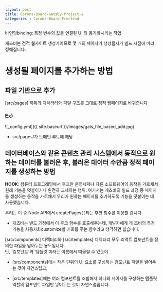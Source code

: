 ```yaml
---
layout: post
title: Corona-Board-Gatsby-Project-2
categories : Corona-Board-Frontend
---
```

바인딩binding: 특정 변수의 값을 연결된 UI 와 동기화시키는 작업

개츠비는 정적 웹사이트 생성기이므로 몇 개의 페이지가 생성될지가 빌드 시점에 미리 정해집니다.

# 생성될 페이지를 추가하는 방법

## 파일 기반으로 추가
[src/pages] 하위의 디렉터리와 파일 구조를 그대로 정적 웹페이지로 바꿔줍니다

### Ex)
![_config.yml]({{ site.baseurl }}/images/gats_file_based_add.jpg)

 - src/pages/가 도메인 루트에 해당

## 데이터베이스와 같은 콘텐츠 관리 시스템에서 동적으로 원하는 데이터를 불러온 후, 불러온 데이터 수만큼 정적 페이지를 생성하는 방법

**HOOK**: 컴퓨터 프로그래밍에서 후크란 운영체제나 다른 소프트웨어의 동작을 가로채서 원래 기능을 덧붙이거나 완전히 교체하는 행위. 여기서는 개츠비의 빌드 과정 중 페이지를 생성하는 동작을 가로채서 우리가 원하는 페이지를 추가하도록 기능을 덧붙이는 데 사용했습니다.

우리는 이 중 Node API에서 createPages( )라는 후크 함수를 이용할 겁니다. 
- 개츠비는 빌드 과정에서 이 후크 함수를 호출해주는데, 개발자에게 개 츠비의 특정 기능을 사용자화customize할 기회를 주는 함수라고 생각하면 쉽습니다. 

[src/components] 디렉터리와 [src/templates] 디렉터리 모두 리액트 컴포넌트를 정의한 파일을 담아두는 용도입니다.  
단, ‘컴포넌트’와 ‘템플릿’이라는 이름에서 떠올릴 수 있듯이  
- [src/components]에는 작은 단위의 UI 요소를 구성하는 컴포넌트 파일을 넣어두는 것이 자연스럽고,  

- [src/templates]에는 여러 컴포넌트를 조합해서 하나의 페이지를 구성하는 템플릿 역할의 컴포넌트 파일만 넣어두는 것이 자연스럽습니다.